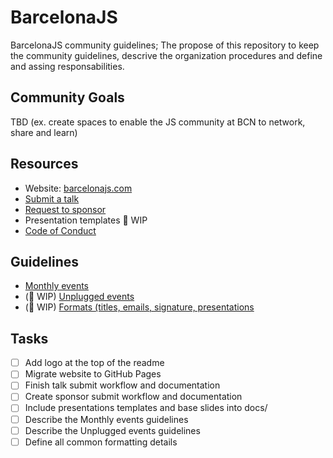 # BarcelonaJS

BarcelonaJS community guidelines; The propose of this repository to keep the community guidelines, descrive the organization procedures and define and assing responsabilities.

## Community Goals

TBD (ex. create spaces to enable the JS community at BCN to network, share and learn)

## Resources

- Website: [barcelonajs.com](https://barcelonajs.com)
- [Submit a talk](https://github.com/BarcelonaJS/events/issues/new?assignees=&labels=Talk%3A+Feature+%3Acinema%3A&template=talk-feature.md&title=Talk+Proposal%3A+%3Ctalk+title%3E)
- [Request to sponsor](https://github.com/BarcelonaJS/events/issues/new?assignees=&labels=Sponsor+Request+%3Amoney_with_wings%3A&template=sponsor-request.md&title=Sponsor+Request%3A+%3Ccompany+name%3E)
- Presentation templates 🚧 WIP
- [Code of Conduct](./code-of-conduct.md)

## Guidelines

- [Monthly events](guidelines/monthly.md)
- (🚧 WIP) [Unplugged events](guidelines/unplugged.md)
- (🚧 WIP) [Formats (titles, emails, signature, presentations](guidelines/format.md)

## Tasks

- [ ] Add logo at the top of the readme
- [ ] Migrate website to GitHub Pages
- [ ] Finish talk submit workflow and documentation
- [ ] Create sponsor submit workflow and documentation
- [ ] Include presentations templates and base slides into docs/
- [ ] Describe the Monthly events guidelines
- [ ] Describe the Unplugged events guidelines
- [ ] Define all common formatting details
